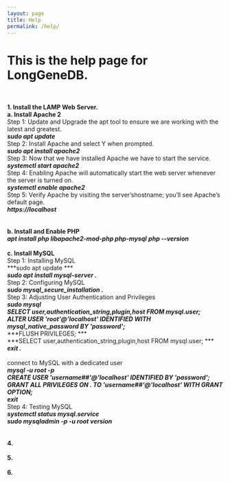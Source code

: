 ```yaml
---
layout: page
title: Help
permalink: /help/
--- 
```


# This is the help page for LongGeneDB.<br>
  <br>

**1. Install the LAMP Web Server.** <br>
**a. Install Apache 2** <br>
  Step 1: Update and Upgrade the apt tool to ensure we are working with the latest and greatest. <br>
         ***sudo apt update***  <br>
  Step 2: Install Apache and select Y when prompted. <br>
        ***sudo apt install apache2*** <br>
  Step 3:  Now that we have installed Apache we have to start the service. <br>
        ***systemctl start apache2*** <br>
  Step 4: Enabling Apache will automatically start the web server whenever the server is turned on. <br>
        ***systemctl enable apache2*** <br>
  Step 5: Verify Apache by visiting the server’shostname; you’ll see Apache’s default page. <br>
         ***https://localhost*** <br>
  <br>
  <br>
**b. Install and Enable PHP**  <br>
     ***apt install php libapache2-mod-php php-mysql***
     ***php --version***
  <br>
  <br>
**c. Install MySQL**  <br>
   Step 1: Installing MySQL <br>
      ***sudo apt update    *** <br>
      ***sudo apt install mysql-server   .*** <br>
   Step 2: Configuring MySQL <br>
      ***sudo mysql_secure_installation  .*** <br>
   Step 3: Adjusting User Authentication and Privileges <br>
      ***sudo mysql*** <br>
      ***SELECT user,authentication_string,plugin,host FROM mysql.user;*** <br>
      ***ALTER USER 'root'@'localhost' IDENTIFIED WITH mysql_native_password BY 'password';*** <br>
      ***FLUSH PRIVILEGES; ***<br>
      ***SELECT user,authentication_string,plugin,host FROM mysql.user; ***<br>
      ***exit   .***<br>
    <br>
    connect to MySQL with a dedicated user <br>
      ***mysql -u root -p*** <br>
      ***CREATE USER 'username##'@'localhost' IDENTIFIED BY 'password';*** <br>
      ***GRANT ALL PRIVILEGES ON *.* TO 'username##'@'localhost' WITH GRANT OPTION;*** <br>
      ***exit*** <br>
   Step 4: Testing MySQL <br>
    ***systemctl status mysql.service*** <br>
    ***sudo mysqladmin -p -u root version*** <br>
  <br>
  <br>
  **4.**  <br>
  <br>
  **5.**  <br>
  <br>
  **6.**  <br>
  <br>
  
  
